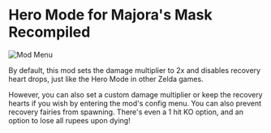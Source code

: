# Hero Mode for Majora's Mask Recompiled
![Mod Menu](https://github.com/user-attachments/assets/18df2b3f-be50-44ec-aaf2-cb255264a12f)

By default, this mod sets the damage multiplier to 2x and disables recovery heart drops, just like the Hero Mode in other Zelda games.

However, you can also set a custom damage multiplier or keep the recovery hearts if you wish by entering the mod's config menu. You can also prevent recovery fairies from spawning. There's even a 1 hit KO option, and an option to lose all rupees upon dying!